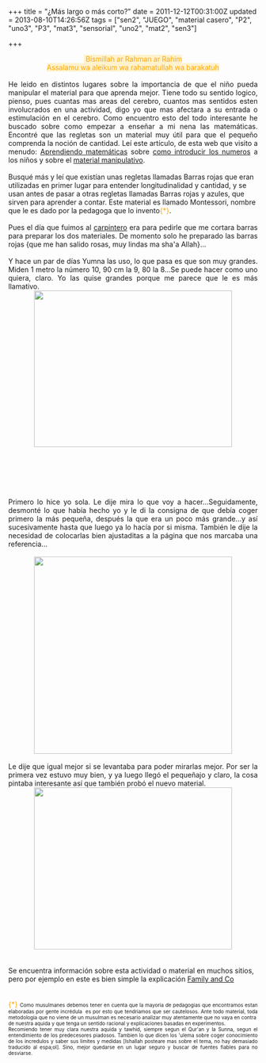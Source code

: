 +++
title = "¿Más largo o más corto?"
date = 2011-12-12T00:31:00Z
updated = 2013-08-10T14:26:56Z
tags = ["sen2", "JUEGO", "material casero", "P2", "uno3", "P3", "mat3", "sensorial", "uno2", "mat2", "sen3"]

+++

<div dir="ltr" style="text-align: left;" trbidi="on"><div style="text-align: center;"><span style="background-color: #fff2cc; color: orange;">&nbsp;Bismillah ar Rahman ar Rahim</span></div><div style="text-align: center;"><span style="background-color: #fff2cc; color: orange;">Assalamu wa aleikum wa rahamatullah wa barakatuh</span></div><div style="text-align: justify;"><br /></div><div style="text-align: justify;">He leido en distintos lugares sobre la importancia de que el niño pueda manipular el material para que aprenda mejor. Tiene todo su sentido logico, pienso, pues cuantas mas areas del cerebro, cuantos mas sentidos esten involucrados en una actividad, digo yo que mas afectara a su entrada o estimulación en el cerebro. Como encuentro esto del todo interesante he buscado sobre como empezar a enseñar a mi nena las matemáticas. Encontré que las regletas son un material muy útil para que el pequeño comprenda la noción de cantidad. Leí este artículo, de esta web que visito a menudo:&nbsp;<a href="http://aprendiendomatematicas.com/uncategorized/las-regletas-numericas-i">Aprendiendo matemáticas</a>&nbsp;<span style="text-align: left;">sobre </span><a href="http://aprendiendomatematicas.com/educacion-infantil/%C2%BFcomo-introducir-los-numeros-a-los-ninos-pequenos" style="text-align: left;">como introducir los numeros</a><span style="text-align: left;"> a los niños&nbsp;</span>y sobre el&nbsp;<a href="http://aprendiendomatematicas.com/materiales-manipulativos/ventajas-de-trabajar-la-logica-con-materiales-manipulativos">material manipulativo</a>.</div><br /><span style="text-align: justify;">Busqué más y leí que existían unas regletas llamadas Barras rojas que eran utilizadas en primer lugar para entender longitudinalidad y cantidad, y se usan antes de pasar a otras regletas llamadas Barras rojas y azules, que sirven para aprender a contar. Este material es llamado Montessori, nombre que le es dado por la pedagoga que lo invento</span><span style="color: orange; text-align: justify;">{*}</span><span style="text-align: justify;">.</span><br /><br /><div style="text-align: justify;">Pues el día que fuimos al <a href="http://almadrassadenoura.blogspot.com/2011/12/visista-la-ebanisteria.html">carpintero</a> era para pedirle que me cortara barras para preparar los dos materiales. De momento solo he preparado las barras rojas {que me han salido rosas, muy lindas ma sha'a Allah}...</div><div class="separator" style="clear: both; text-align: center;"></div><div style="text-align: center;"><br /></div><div style="text-align: center;"><div style="text-align: justify;">Y hace un par de días Yumna las uso, lo que pasa es que son muy grandes. Miden 1 metro la número 10, 90 cm la 9, 80 la 8...Se puede hacer como uno quiera, claro. Yo las quise grandes porque me parece que le es más llamativo.<br /><div class="separator" style="clear: both; text-align: center;"><a href="http://2.bp.blogspot.com/-u4W7RTbZTyE/UgAbJJzJn5I/AAAAAAAAE5Y/PkYtV7T_2PA/s1600/dic4+001.JPG" imageanchor="1" style="margin-left: 1em; margin-right: 1em;"><img border="0" height="316" src="http://2.bp.blogspot.com/-u4W7RTbZTyE/UgAbJJzJn5I/AAAAAAAAE5Y/PkYtV7T_2PA/s400/dic4+001.JPG" width="400" /></a></div><br /><br /><br /></div></div><div class="separator" style="clear: both; text-align: center;"></div><div style="text-align: center;"><br /><br /><a name='more'></a><br /></div><div style="text-align: center;"><div style="text-align: justify;">Primero lo hice yo sola. Le dije mira lo que voy a hacer...Seguidamente, desmonté lo que había hecho yo y le di la consigna de que debía coger primero la más pequeña, después la que era un poco más grande...y así sucesivamente hasta que luego ya lo hacía por si misma. También le dije la necesidad de colocarlas bien ajustaditas a la página que nos marcaba una referencia...</div><div style="text-align: justify;"><br /></div></div><div class="separator" style="clear: both; text-align: center;"><a href="http://3.bp.blogspot.com/-JiSNYRr72zM/UgAbMukkcZI/AAAAAAAAE5o/JX-U4jgvuRQ/s1600/cats10.jpg" imageanchor="1" style="margin-left: 1em; margin-right: 1em;"><img border="0" height="398" src="http://3.bp.blogspot.com/-JiSNYRr72zM/UgAbMukkcZI/AAAAAAAAE5o/JX-U4jgvuRQ/s400/cats10.jpg" width="400" /></a></div><div style="text-align: center;"><br /></div><div style="text-align: center;"><div style="text-align: center;"><div style="text-align: justify;">Le dije que igual mejor si se levantaba para poder mirarlas mejor. Por ser la primera vez estuvo muy bien, y ya luego llegó el pequeñajo y claro, la cosa pintaba interesante así que también probó el nuevo material.</div></div></div><div style="text-align: justify;"><div class="separator" style="clear: both; text-align: center;"><a href="http://2.bp.blogspot.com/-PBX09eFzeEs/UgAbMPd1CbI/AAAAAAAAE5g/1bTCqtVtCNg/s1600/dic4+010.JPG" imageanchor="1" style="margin-left: 1em; margin-right: 1em;"><img border="0" height="327" src="http://2.bp.blogspot.com/-PBX09eFzeEs/UgAbMPd1CbI/AAAAAAAAE5g/1bTCqtVtCNg/s400/dic4+010.JPG" width="400" /></a></div><br /></div><div class="separator" style="clear: both; text-align: center;"></div><br />Se encuentra información sobre esta actividad o material en muchos sitios, pero por ejemplo en este es bien simple la explicación <a href="http://familyandco.over-blog.com/article-comment-presenter-les-barres-rouges-80100143.html%20http://onfaitecolealamaison.blogspot.com/2011/11/1ere-fois-avec-les-barres-rouges.html">Family and Co</a><br /><br /><br /><div style="text-align: justify;"><span style="color: orange;">{*}</span> <span style="font-size: x-small;">Como musulmanes debemos tener en cuenta que la mayoria de pedagogias que encontramos estan elaboradas por gente&nbsp;incrédula&nbsp; es por esto que tendriamos que ser cautelosos. Ante todo material, toda metodologia que no viene de un musulman es necesario analizar muy atentamente que no vaya en contra&nbsp; de nuestra aquida y que tenga un sentido racional y explicaciones basadas en experimentos.</span></div><div style="text-align: justify;"><span style="font-size: x-small;">Recomiendo tener muy clara nuestra aquida y tawhid, siempre segun el Qur'an y la Sunna, segun el entendimiento de los predecesores piadosos. Tambien lo que dicen los 'ulema sobre coger conocimiento de los incredulos y saber sus limites y medidas [Ishallah posteare mas sobre el tema, no hay demasiado traducido al espa;ol]. Sino, mejor quedarse en un lugar seguro y buscar de fuentes fiables para no desviarse. </span></div></div>
